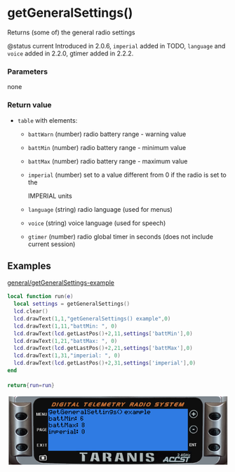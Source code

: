 # getGeneralSettings\(\)

Returns \(some of\) the general radio settings

@status current Introduced in 2.0.6, `imperial` added in TODO, `language` and `voice` added in 2.2.0, gtimer added in 2.2.2.

### Parameters

none

### Return value

* `table` with elements:
  * `battWarn` \(number\) radio battery range - warning value
  * `battMin` \(number\) radio battery range - minimum value
  * `battMax` \(number\) radio battery range - maximum value
  * `imperial` \(number\) set to a value different from 0 if the radio is set to the

    IMPERIAL units

  * `language` \(string\) radio language \(used for menus\)
  * `voice` \(string\) voice language \(used for speech\)
  * `gtimer` \(number\) radio global timer in seconds \(does not include current session\)

## Examples

[general/getGeneralSettings-example](https://raw.githubusercontent.com/opentx/lua-reference-guide/opentx_2.2/general/getGeneralSettings-example.lua)

```lua
local function run(e)
  local settings = getGeneralSettings()
  lcd.clear()
  lcd.drawText(1,1,"getGeneralSettings() example",0)
  lcd.drawText(1,11,"battMin: ", 0)
  lcd.drawText(lcd.getLastPos()+2,11,settings['battMin'],0)
  lcd.drawText(1,21,"battMax: ", 0)
  lcd.drawText(lcd.getLastPos()+2,21,settings['battMax'],0)
  lcd.drawText(1,31,"imperial: ", 0)
  lcd.drawText(lcd.getLastPos()+2,31,settings['imperial'],0)
end

return{run=run}
```

![](../../.gitbook/assets/getGeneralSettings-example%20%281%29.png)

